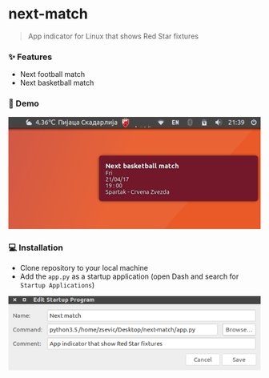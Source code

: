 # next-match
> App indicator for Linux that shows Red Star fixtures

### :sparkles: Features
* Next football match
* Next basketball match

### :rocket: Demo
![preview](https://github.com/zsevic/next-match/blob/master/images/demo.png)

### :computer: Installation 
* Clone repository to your local machine
* Add the `app.py` as a startup application (open Dash and search for `Startup Applications`)

![startup application](https://github.com/zsevic/next-match/blob/master/images/startupapp.png)
